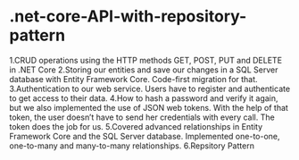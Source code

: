 # .net-core-API-with-repository-pattern
1.CRUD operations using the HTTP methods GET, POST, PUT and DELETE in .NET Core
2.Storing our entities and save our changes in a SQL Server database with Entity Framework Core. Code-first migration for that.
3.Authentication to our web service. Users have to register and authenticate to get access to their data.
4.How to hash a password and verify it again, but we also implemented the use of JSON web tokens. With the help of that token, the user doesn’t have to send her credentials with every call. The token does the job for us.
5.Covered advanced relationships in Entity Framework Core and the SQL Server database. Implemented one-to-one, one-to-many and many-to-many relationships.
6.Repsitory Pattern
